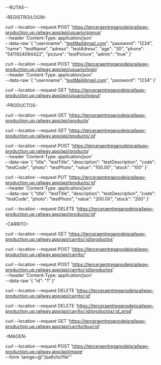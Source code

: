 --RUTAS--

-REGISTRO/LOGIN-

curl --location --request POST 'https://terceraentreganodejsrailway-production.up.railway.app/api/usuario/signup' \
--header 'Content-Type: application/json' \
--data-raw '{
"usernname": "testMail@mail.com",
"password": "1234",
"name": "testName",
"adress": "testAdress",
"age": "30",
"phone": "5411924084422",
"picture": "testPicture",
"admin": "true"
}'

curl --location --request POST 'https://terceraentreganodejsrailway-production.up.railway.app/api/usuario/login' \
--header 'Content-Type: application/json' \
--data-raw '{
"usernname": "testMail@mail.com",
"password": "1234"
}'

curl --location --request GET 'https://terceraentreganodejsrailway-production.up.railway.app/api/usuario/logout'

-PRODUCTOS-

curl --location --request GET 'https://terceraentreganodejsrailway-production.up.railway.app/api/producto'

curl --location --request GET 'https://terceraentreganodejsrailway-production.up.railway.app/api/producto/:id'

curl --location --request POST 'https://terceraentreganodejsrailway-production.up.railway.app/api/producto' \
--header 'Content-Type: application/json' \
--data-raw '{
"title": "testTitle",
"description": "testDescription",
"code": "testCode",
"photo": "testPhoto",
"value": "100.00",
"stock": "100"
}'

curl --location --request PUT 'https://terceraentreganodejsrailway-production.up.railway.app/api/producto/:id' \
--header 'Content-Type: application/json' \
--data-raw '{
"title": "testTitle",
"description": "testDescription",
"code": "testCode",
"photo": "testPhoto",
"value": "200.00",
"stock": "200"
}'

curl --location --request DELETE 'https://terceraentreganodejsrailway-production.up.railway.app/api/producto/:id'

-CARRITO-

curl --location --request GET 'https://terceraentreganodejsrailway-production.up.railway.app/api/carrito/:id/productos'

curl --location --request POST 'https://terceraentreganodejsrailway-production.up.railway.app/api/carrito/'

curl --location --request POST 'https://terceraentreganodejsrailway-production.up.railway.app/api/carrito/:id/productos' \
--header 'Content-Type: application/json' \
--data-raw '{
"id": "1"
}'

curl --location --request DELETE 'https://terceraentreganodejsrailway-production.up.railway.app/api/carrito/:id'

curl --location --request DELETE 'https://terceraentreganodejsrailway-production.up.railway.app/api/carrito/:id/productos/:id_prod'

curl --location --request GET 'https://terceraentreganodejsrailway-production.up.railway.app/api/carrito/buy/:id'

-IMAGEN-

curl --location --request POST 'https://terceraentreganodejsrailway-production.up.railway.app/api/image' \
--form 'iamge=@"/path/to/file"'
